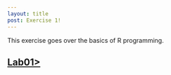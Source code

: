 ```yaml
---
layout: title
post: Exercise 1!
---
```


This exercise goes over the basics of R programming.

## <a href="Lab01.html">Lab01></a>
